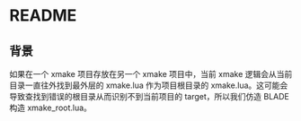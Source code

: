 # README

## 背景

如果在一个 xmake 项目存放在另一个 xmake 项目中，当前 xmake 逻辑会从当前目录一直往外找到最外层的 xmake.lua 作为项目根目录的 xmake.lua。这可能会导致查找到错误的根目录从而识别不到当前项目的 target，所以我们仿造 BLADE 构造 xmake_root.lua。
